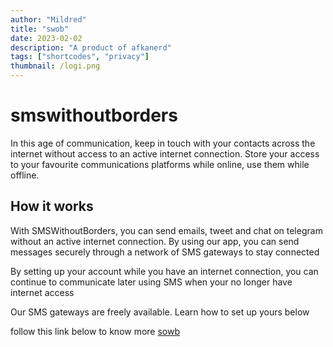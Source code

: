 ```yaml
---
author: "Mildred"
title: "swob"
date: 2023-02-02
description: "A product of afkanerd"
tags: ["shortcodes", "privacy"]
thumbnail: /logi.png
---
```


# smswithoutborders
In this age of communication, keep in touch with your contacts across the internet without access to an active internet connection. Store your access to your favourite communications platforms while online, use them while offline.




## How it works

With SMSWithoutBorders, you can send emails, tweet and chat on telegram without an active internet connection. By using our app, you can send messages securely through a network of SMS gateways to stay connected

By setting up your account while you have an internet connection, you can continue to communicate later using SMS when your no longer have internet access

Our SMS gateways are freely available. Learn how to set up yours below

follow this link below to know more [sowb](https://smswithoutborders.com)